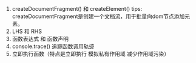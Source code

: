 1. createDocumentFragment() 和 createElement()
   tips: createDocumentFragment是创建一个文档流，用于批量向dom节点添加元素。
2. LHS 和 RHS
3. 函数表达式 和 函数声明
4. console.trace() 追踪函数调用轨迹
5. 立即执行函数（特点是立即执行 模拟私有作用域 减少作用域污染）
